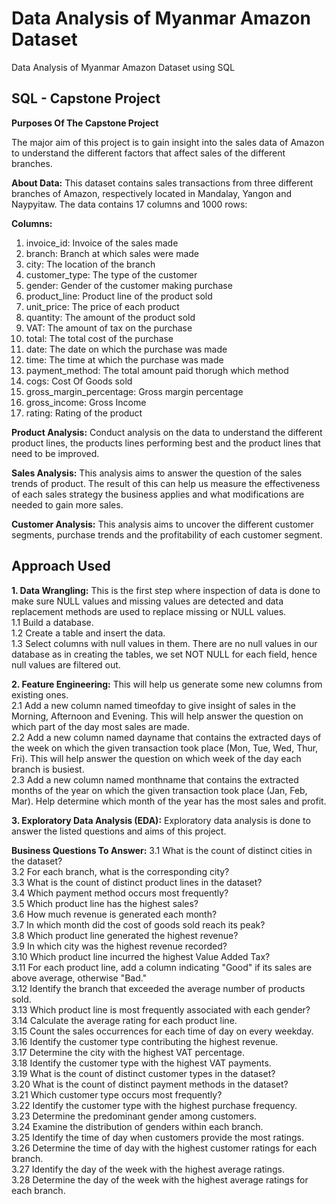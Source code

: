 # Data Analysis of Myanmar Amazon Dataset
Data Analysis of Myanmar Amazon Dataset using SQL

## SQL - Capstone Project

**Purposes Of The Capstone Project**

The major aim of this project is to gain insight into the sales data of Amazon to understand the different factors that affect sales of the different branches.

**About Data:**
This dataset contains sales transactions from three different branches of Amazon, respectively located in Mandalay, Yangon and Naypyitaw. The data contains 17 columns and 1000 rows:

**Columns:**
1. invoice_id: Invoice of the sales made
2. branch: Branch at which sales were made
3. city: The location of the branch
4. customer_type: The type of the customer
5. gender: Gender of the customer making purchase
6. product_line: Product line of the product sold
7. unit_price: The price of each product
8. quantity: The amount of the product sold
9. VAT: The amount of tax on the purchase
10. total: The total cost of the purchase
11. date: The date on which the purchase was made
12. time: The time at which the purchase was made
13. payment_method: The total amount paid thorugh which method
14. cogs: Cost Of Goods sold
15. gross_margin_percentage: Gross margin percentage
16. gross_income: Gross Income
17. rating: Rating of the product

**Product Analysis:** Conduct analysis on the data to understand the different product lines, the products lines performing best and the product lines that need to be improved.

**Sales Analysis:** This analysis aims to answer the question of the sales trends of product. The result of this can help us measure the effectiveness of each sales strategy the business applies and what modifications are needed to gain more sales.

**Customer Analysis:** This analysis aims to uncover the different customer segments, purchase trends and the profitability of each customer segment.

## Approach Used

**1. Data Wrangling:** This is the first step where inspection of data is done to make sure NULL values and missing values are detected and data replacement methods are used to replace missing or NULL values.  
1.1 Build a database.   
1.2 Create a table and insert the data.  
1.3 Select columns with null values in them. There are no null values in our database as in creating the tables, we set NOT  NULL for each field, hence null values are filtered out.  

**2. Feature Engineering:** This will help us generate some new columns from existing ones.  
2.1 Add a new column named timeofday to give insight of sales in the Morning, Afternoon and Evening. This will help answer the question on which part of the day most sales are made.  
2.2 Add a new column named dayname that contains the extracted days of the week on which the given transaction took place (Mon, Tue, Wed, Thur, Fri). This will help answer the question on which week of the day each branch is busiest.  
2.3 Add a new column named monthname that contains the extracted months of the year on which the given transaction took place (Jan, Feb, Mar). Help determine which month of the year has the most sales and profit.  

**3. Exploratory Data Analysis (EDA):** Exploratory data analysis is done to answer the listed questions and aims of this project.  

**Business Questions To Answer:**
3.1 What is the count of distinct cities in the dataset?    
3.2 For each branch, what is the corresponding city?  
3.3 What is the count of distinct product lines in the dataset?  
3.4 Which payment method occurs most frequently?  
3.5 Which product line has the highest sales?    
3.6 How much revenue is generated each month?  
3.7 In which month did the cost of goods sold reach its peak?  
3.8 Which product line generated the highest revenue?  
3.9 In which city was the highest revenue recorded?  
3.10 Which product line incurred the highest Value Added Tax?  
3.11 For each product line, add a column indicating "Good" if its sales are above average, otherwise "Bad."   
3.12 Identify the branch that exceeded the average number of products sold.   
3.13 Which product line is most frequently associated with each gender?   
3.14 Calculate the average rating for each product line.   
3.15 Count the sales occurrences for each time of day on every weekday.   
3.16 Identify the customer type contributing the highest revenue.   
3.17 Determine the city with the highest VAT percentage.   
3.18 Identify the customer type with the highest VAT payments.   
3.19 What is the count of distinct customer types in the dataset?   
3.20 What is the count of distinct payment methods in the dataset?  
3.21 Which customer type occurs most frequently?  
3.22 Identify the customer type with the highest purchase frequency.  
3.23 Determine the predominant gender among customers.     
3.24 Examine the distribution of genders within each branch.   
3.25 Identify the time of day when customers provide the most ratings.            
3.26 Determine the time of day with the highest customer ratings for each branch.         
3.27 Identify the day of the week with the highest average ratings.         
3.28 Determine the day of the week with the highest average ratings for each branch.   




